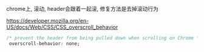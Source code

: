 chrome上, 滚动, header会跟着一起滚, 修复方法是去掉滚动行为

https://developer.mozilla.org/en-US/docs/Web/CSS/CSS_overscroll_behavior
```css
/* prevent the header from being pulled down when scrolling on Chrome */
 overscroll-behavior: none;
```
